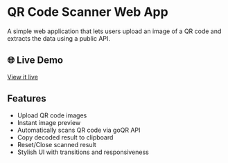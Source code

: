 # QR Code Scanner Web App

A simple web application that lets users upload an image of a QR code and extracts the data using a public API.

## 🌐 Live Demo

[View it live]()

## Features

- Upload QR code images
- Instant image preview
- Automatically scans QR code via goQR API
- Copy decoded result to clipboard
- Reset/Close scanned result
- Stylish UI with transitions and responsiveness
